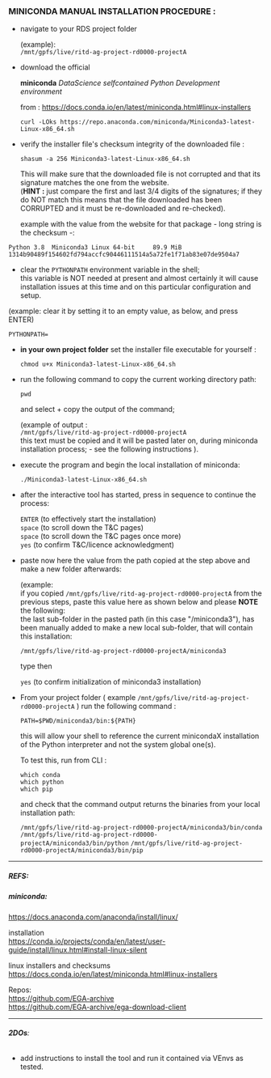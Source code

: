
### MINICONDA MANUAL INSTALLATION PROCEDURE :  

- navigate to your RDS project folder  

  (example):  
  `/mnt/gpfs/live/ritd-ag-project-rd0000-projectA`  

- download the official  

  **miniconda** _DataScience selfcontained Python Development environment_  

  from :  https://docs.conda.io/en/latest/miniconda.html#linux-installers

  `curl -LOks https://repo.anaconda.com/miniconda/Miniconda3-latest-Linux-x86_64.sh`

- verify the installer file's checksum integrity of the downloaded file :  

  `shasum -a 256 Miniconda3-latest-Linux-x86_64.sh`  

  This will make sure that the downloaded file is not corrupted and that its signature matches the one from the website.  
  (**HINT :** just compare the first and last 3/4 digits of the signatures; if they do NOT match this means that the file downloaded has been CORRUPTED and it must be re-downloaded and re-checked).

  example with the value from the website for that package - long string is the checksum -:
```
Python 3.8 	Miniconda3 Linux 64-bit 	89.9 MiB 	1314b90489f154602fd794accfc90446111514a5a72fe1f71ab83e07de9504a7
```

- clear the `PYTHONPATH` environment variable in the shell;  
 this variable is NOT needed at present and almost certainly it will cause installation issues at this time and on this particular configuration and setup.

 (example: clear it by setting it to an empty value, as below, and press ENTER)

 `PYTHONPATH=`

- **in your own project folder** set the installer file executable for yourself  :

  `chmod u+x Miniconda3-latest-Linux-x86_64.sh`

- run the following command to copy the current working directory path:

  `pwd`

  and select + copy the output of the command;

  (example of output :  
  `/mnt/gpfs/live/ritd-ag-project-rd0000-projectA`  
  this text must be copied and it will be pasted later on, during miniconda installation process; - see the following instructions ).

- execute the program and begin the local installation of miniconda:

  `./Miniconda3-latest-Linux-x86_64.sh`


- after the interactive tool has started, press in sequence to continue the process:

  `ENTER`  (to effectively start the installation)  
  `space`  (to scroll down the T&C pages)  
  `space`  (to scroll down the T&C pages once more)  
  `yes`    (to confirm T&C/licence acknowledgment)  


- paste now here the value from the path copied at the step above and make a new folder afterwards:

  (example:  
    if you copied `/mnt/gpfs/live/ritd-ag-project-rd0000-projectA`  from the previous steps, paste this value here as shown below and please **NOTE** the following:  
  the last sub-folder in the pasted path (in this case "/miniconda3"), has been manually added to make a new local sub-folder, that will contain this installation:

  `/mnt/gpfs/live/ritd-ag-project-rd0000-projectA/miniconda3`  

  type then

  `yes`    (to confirm initialization of miniconda3 installation)


- From your project folder ( example  `/mnt/gpfs/live/ritd-ag-project-rd0000-projectA` )  run the following command :

  `PATH=$PWD/miniconda3/bin:${PATH}`

  this will allow your shell to reference the current minicondaX installation of the Python interpreter and not the system global one(s).

  To test this, run from CLI :

  `which conda`  
  `which python`  
  `which pip`  

  and check that the command output returns the binaries from your local installation path:

  `/mnt/gpfs/live/ritd-ag-project-rd0000-projectA/miniconda3/bin/conda`
  `/mnt/gpfs/live/ritd-ag-project-rd0000-projectA/miniconda3/bin/python`
  `/mnt/gpfs/live/ritd-ag-project-rd0000-projectA/miniconda3/bin/pip`






---
##### REFS:

##### miniconda:

https://docs.anaconda.com/anaconda/install/linux/

installation  
https://conda.io/projects/conda/en/latest/user-guide/install/linux.html#install-linux-silent

linux installers and checksums  
https://docs.conda.io/en/latest/miniconda.html#linux-installers


Repos:  
https://github.com/EGA-archive  
https://github.com/EGA-archive/ega-download-client


---

###### **2DOs**:

- add instructions to install the tool and run it contained via VEnvs as tested.
